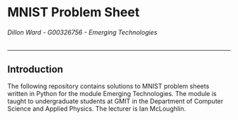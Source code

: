 # MNIST Problem Sheet
###### *Dillon Ward - G00326756 - Emerging Technologies*
---

## Introduction
The following repository contains solutions to MNIST problem sheets written in Python for the module Emerging Technologies. The module is taught to undergraduate students at GMIT in the Department of Computer Science and Applied Physics. The lecturer is Ian McLoughlin.

